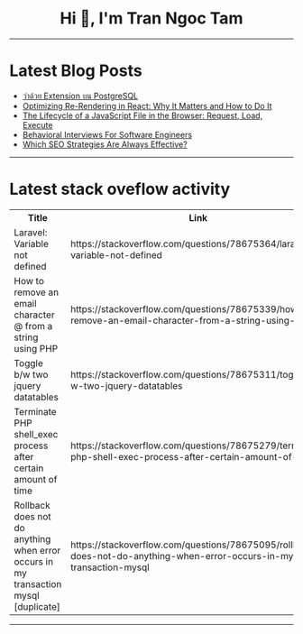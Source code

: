 <h1 align="center">Hi 👋, I'm Tran Ngoc Tam</h1>

---

# Latest Blog Posts 
<!-- BLOG-POST-LIST:START -->
- [ว่าด้วย Extension บน PostgreSQL](https://dev.to/iconnext/waadwy-extension-bn-postgresql-22pn)
- [Optimizing Re-Rendering in React: Why It Matters and How to Do It](https://dev.to/vyan/optimizing-re-rendering-in-react-why-it-matters-and-how-to-do-it-1gob)
- [The Lifecycle of a JavaScript File in the Browser: Request, Load, Execute](https://dev.to/mhmd-salah/the-lifecycle-of-a-javascript-file-in-the-browser-request-load-execute-53e1)
- [Behavioral Interviews For Software Engineers](https://dev.to/thekarlesi/behavioral-interviews-for-software-engineers-4p68)
- [Which SEO Strategies Are Always Effective?](https://dev.to/juddiy/which-seo-strategies-are-always-effective-4ldm)
<!-- BLOG-POST-LIST:END -->

---

# Latest stack oveflow activity
<table>
  <tr><th>Title</th><th>Link</th></tr>
  <!-- STACKOVERFLOW:START --><tr><td>Laravel: Variable not defined</td><td>https://stackoverflow.com/questions/78675364/laravel-variable-not-defined</td></tr><tr><td>How to remove an email character @ from a string using PHP</td><td>https://stackoverflow.com/questions/78675339/how-to-remove-an-email-character-from-a-string-using-php</td></tr><tr><td>Toggle b/w two jquery datatables</td><td>https://stackoverflow.com/questions/78675311/toggle-b-w-two-jquery-datatables</td></tr><tr><td>Terminate PHP shell_exec process after certain amount of time</td><td>https://stackoverflow.com/questions/78675279/terminate-php-shell-exec-process-after-certain-amount-of-time</td></tr><tr><td>Rollback does not do anything when error occurs in my transaction mysql [duplicate]</td><td>https://stackoverflow.com/questions/78675095/rollback-does-not-do-anything-when-error-occurs-in-my-transaction-mysql</td></tr><!-- STACKOVERFLOW:END -->
</table>

---


